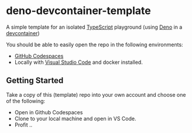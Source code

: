 # deno-devcontainer-template

A simple template for an isolated [TypeScript](https://www.typescriptlang.org/) playground (using [Deno](https://deno.com/) in a [devcontainer](https://containers.dev/))

You should be able to easily open the repo in the following environments:

* [GitHub Codespaces](https://github.com/features/codespaces)
* Locally with [Visual Studio Code](https://code.visualstudio.com/) and docker installed.

## Getting Started

Take a copy of this (template) repo into your own account and choose one of the following:

* Open in Github Codespaces
* Clone to your local machine and open in VS Code.
* Profit ..
